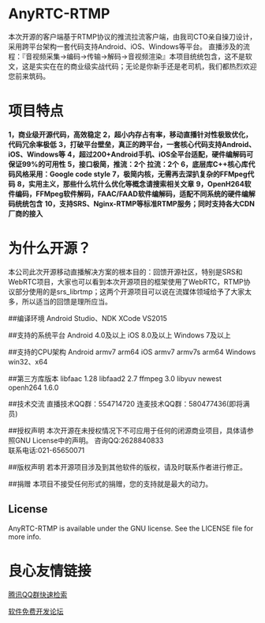 # AnyRTC-RTMP
   
本次开源的客户端基于RTMP协议的推流拉流客户端，由我司CTO亲自操刀设计，采用跨平台架构一套代码支持Android、iOS、Windows等平台。 
直播涉及的流程：『音视频采集->编码->传输->解码->音视频渲染』本项目统统包含，这不是软文，这是实实在在的商业级实战代码；无论是你新手还是老司机，我们都热烈欢迎您前来筑码。

# 项目特点
**1，商业级开源代码，高效稳定** 
**2，超小内存占有率，移动直播针对性极致优化，代码冗余率极低** 
**3，打破平台壁垒，真正的跨平台，一套核心代码支持Android、iOS、Windows等** 
**4，超过200+Android手机、iOS全平台适配，硬件编解码可保证99%的可用性** 
**5，接口极简，推流：2个   拉流：2个** 
**6，底层库C++核心库代码风格采用：Google code style** 
**7，极简内核，无需再去深扒复杂的FFMpeg代码** 
**8，实用主义，那些什么坑什么优化等概念请搜索相关文章** 
**9，OpenH264软件编码，FFMpeg软件解码，FAAC/FAAD软件编解码，适配不同系统的硬件编解码统统包含** 
**10，支持SRS、Nginx-RTMP等标准RTMP服务；同时支持各大CDN厂商的接入** 

# 为什么开源？
本公司此次开源移动直播解决方案的根本目的：回馈开源社区，特别是SRS和WebRTC项目，大家也可以看到本次开源项目的框架使用了WebRTC，RTMP协议部分使用的是srs_librtmp；这两个开源项目可以说在流媒体领域给予了大家太多，所以适当的回馈是理所应当。

##编译环境
Android Studio、NDK 
XCode 
VS2015 

##支持的系统平台
Android 4.0及以上 
iOS 8.0及以上 
Windows 7及以上 

##支持的CPU架构
Android armv7 arm64 
iOS armv7 armv7s arm64 
Windows win32、x64 

##第三方库版本
libfaac		1.28 
libfaad2	2.7 
ffmpeg		3.0 
libyuv		newest 
openh264	1.6.0 

##技术交流
直播技术QQ群：554714720 
连麦技术QQ群：580477436(即将满员) 

##授权声明
本次开源在未授权情况下不可应用于任何的闭源商业项目，具体请参照GNU License中的声明。 
咨询QQ:2628840833  
联系电话:021-65650071 

##版权声明
若本开源项目涉及到其他软件的版权，请及时联系作者进行修正。 

##捐赠
本项目不接受任何形式的捐赠，您的支持就是最大的动力。 

## License
AnyRTC-RTMP is available under the GNU license. See the LICENSE file for more info.



 # 良心友情链接

[腾讯QQ群快速检索](http://u.720life.cn/s/8cf73f7c)

[软件免费开发论坛](http://u.720life.cn/s/bbb01dc0)